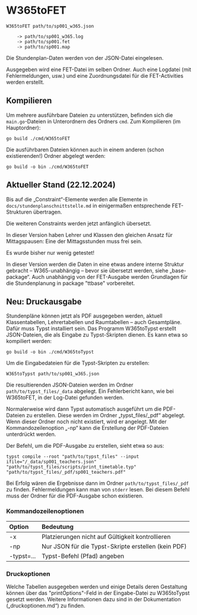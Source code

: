 # W365toFET

```
W365toFET path/to/sp001_w365.json

    -> path/to/sp001_w365.log
    -> path/to/sp001.fet
    -> path/to/sp001.map
```

Die Stundenplan-Daten werden von der JSON-Datei eingelesen.

Ausgegeben wird eine FET-Datei im selben Ordner. Auch eine Logdatei (mit Fehlermeldungen, usw.) und eine Zuordnungsdatei für die FET-Activities werden erstellt.

## Kompilieren

Um mehrere ausführbare Dateien zu unterstützen, befinden sich die `main.go`-Dateien in Unterordnern des Ordners `cmd`. Zum Kompilieren (im Hauptordner):

```
go build ./cmd/W365toFET
```

Die ausführbaren Dateien können auch in einem anderen (schon existierenden!) Ordner abgelegt werden:

```
go build -o bin ./cmd/W365toFET
```

## Aktueller Stand (22.12.2024)

Bis auf die „Constraint“-Elemente werden alle Elemente in `docs/stundenplanschnittstelle.md` in einigermaßen entsprechende FET-Strukturen übertragen.

Die weiteren Constraints werden jetzt anfänglich übersetzt.

In dieser Version haben Lehrer und Klassen den gleichen Ansatz für Mittagspausen: Eine der Mittagsstunden muss frei sein.

Es wurde bisher nur wenig getestet!

In dieser Version werden die Daten in eine etwas andere interne Struktur gebracht – W365-unabhängig – bevor sie übersetzt werden, siehe „base-package“. Auch unabhängig von der FET-Ausgabe werden Grundlagen für die Stundenplanung in package "ttbase" vorbereitet.

## Neu: Druckausgabe

Stundenpläne können jetzt als PDF ausgegeben werden, aktuell Klassentabellen, Lehrertabellen und Raumtabellen – auch Gesamtpläne. Dafür muss Typst installiert sein. Das Programm W365toTypst erstellt JSON-Dateien, die als Eingabe zu Typst-Skripten dienen. Es kann etwa so kompiliert werden:

```
go build -o bin ./cmd/W365toTypst
```

Um die Eingabedateien für die Typst-Skripten zu erstellen:

```
W365toTypst path/to/sp001_w365.json
```

Die resultierenden JSON-Dateien werden im Ordner `path/to/typst_files/_data` abgelegt. Ein Fehlerbericht kann, wie bei W365toFET, in der Log-Datei gefunden werden.

Normalerweise wird dann Typst automatisch ausgeführt um die PDF-Dateien zu erstellen. Diese werden im Ordner „typst_files/_pdf“ abgelegt. Wenn dieser Ordner noch nicht existiert, wird er angelegt. Mit der Kommandozeilenoption „-np“ kann die Erstellung der PDF-Dateien unterdrückt werden.

Der Befehl, um die PDF-Ausgabe zu erstellen, sieht etwa so aus:

```
typst compile --root "path/to/typst_files" --input ifile="/_data/sp001_teachers.json" "path/to/typst_files/scripts/print_timetable.typ" "path/to/typst_files/_pdf/sp001_teachers.pdf"
```

Bei Erfolg wären die Ergebnisse dann im Ordner `path/to/typst_files/_pdf` zu finden. Fehlermeldungen kann man von `stderr` lesen. Bei diesem Befehl muss der Ordner für die PDF-Ausgabe schon existieren.

### Kommandozeilenoptionen

| Option | Bedeutung |
| :--- | :--- |
| -x | Platzierungen nicht auf Gültigkeit kontrollieren |
| -np | Nur JSON für die Typst-Skripte erstellen (kein PDF) |
| -typst=...| Typst-Befehl (Pfad) angeben |

### Druckoptionen

Welche Tabellen ausgegeben werden und einige Details deren Gestaltung können über das "printOptions"-Feld in der Eingabe-Datei zu W365toTypst gesetzt werden. Weitere Informationen dazu sind in der Dokumentation („druckoptionen.md“) zu finden.
